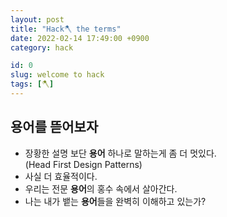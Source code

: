 ```yaml
---
layout: post
title: "Hack🪓 the terms"
date: 2022-02-14 17:49:00 +0900
category: hack

id: 0
slug: welcome to hack
tags: [🪓]
---
```


## 용어를 뜯어보자

- 장황한 설명 보단 <strong>용어</strong> 하나로 말하는게 좀 더 멋있다.  
  (Head First Design Patterns)
- 사실 더 효율적이다.
- 우리는 전문 <strong>용어</strong>의 홍수 속에서 살아간다.
- 나는 내가 뱉는 <strong>용어</strong>들을 완벽히 이해하고 있는가?